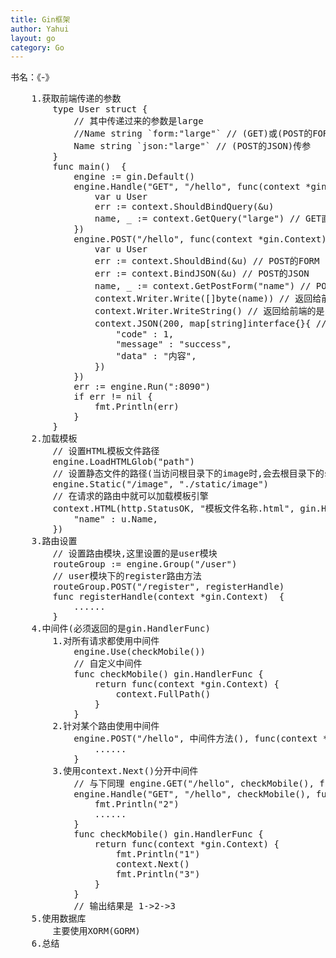 ```yaml
---
title: Gin框架
author: Yahui
layout: go
category: Go
---
```


书名：《-》

<pre style="text-align: left;">
	1.获取前端传递的参数
		type User struct {
			// 其中传递过来的参数是large
			//Name string `form:"large"` // (GET)或(POST的FORM)传参
			Name string `json:"large"` // (POST的JSON)传参
		}
		func main()  {
			engine := gin.Default()
			engine.Handle("GET", "/hello", func(context *gin.Context) {
				var u User
				err := context.ShouldBindQuery(&u)
				name, _ := context.GetQuery("large") // GET直接获取参数
			})
			engine.POST("/hello", func(context *gin.Context) {
				var u User
				err := context.ShouldBind(&u) // POST的FORM
				err := context.BindJSON(&u) // POST的JSON
				name, _ := context.GetPostForm("name") // POST的FORM,直接获取参数
				context.Writer.Write([]byte(name)) // 返回给前端的是byte
				context.Writer.WriteString() // 返回给前端的是string
				context.JSON(200, map[string]interface{}{ // 返回给前端的是JSON
					"code" : 1,
					"message" : "success",
					"data" : "内容",
				})
			})
			err := engine.Run(":8090")
			if err != nil {
				fmt.Println(err)
			}
		}
	2.加载模板
		// 设置HTML模板文件路径
		engine.LoadHTMLGlob("path")
		// 设置静态文件的路径(当访问根目录下的image时,会去根目录下的static/image文件中查找静态文件)
		engine.Static("/image", "./static/image")
		// 在请求的路由中就可以加载模板引擎
		context.HTML(http.StatusOK, "模板文件名称.html", gin.H{
			"name" : u.Name,
		})
	3.路由设置
		// 设置路由模块,这里设置的是user模块
		routeGroup := engine.Group("/user")
		// user模块下的register路由方法
		routeGroup.POST("/register", registerHandle)
		func registerHandle(context *gin.Context)  {
			......
		}
	4.中间件(必须返回的是gin.HandlerFunc)
		1.对所有请求都使用中间件
			engine.Use(checkMobile())
			// 自定义中间件
			func checkMobile() gin.HandlerFunc {
				return func(context *gin.Context) {
					context.FullPath()
				}
			}
		2.针对某个路由使用中间件
			engine.POST("/hello", 中间件方法(), func(context *gin.Context) {
				......
			}
		3.使用context.Next()分开中间件
			// 与下同理 engine.GET("/hello", checkMobile(), func(context *gin.Context) {
			engine.Handle("GET", "/hello", checkMobile(), func(context *gin.Context) {
				fmt.Println("2")
				......
			}
			func checkMobile() gin.HandlerFunc {
				return func(context *gin.Context) {
					fmt.Println("1")
					context.Next()
					fmt.Println("3")
				}
			}
			// 输出结果是 1->2->3
	5.使用数据库
		主要使用XORM(GORM)
	6.总结
		<span class="image featured"><img src="{{ 'assets/images/other/Go-GinBase.jpg' | relative_url }}" alt="" /></span>
</pre>